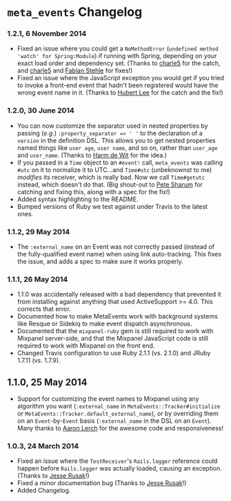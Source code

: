 # `meta_events` Changelog

### 1.2.1, 6 November 2014

* Fixed an issue where you could get a `NoMethodError` (`undefined method 'watch' for Spring:Module`) if running with
  Spring, depending on your exact load order and dependency set. (Thanks to [charle5](https://github.com/charle5) for
  the catch, and [charle5](https://github.com/charle5) and [Fabian Stehle](https://github.com/fstehle) for fixes!)
* Fixed an issue where the JavaScript exception you would get if you tried to invoke a front-end event that hadn't
  been registered would have the wrong event name in it. (Thanks to [Hubert Lee](https://github.com/hube) for the
  catch and the fix!)


### 1.2.0, 30 June 2014

* You can now customize the separator used in nested properties by passing (_e.g._) `:property_separator => ' '` to
  the declaration of a `version` in the definition DSL. This allows you to get nested properties named things like
  `user age`, `user name`, and so on, rather than `user_age` and `user_name`. (Thanks to
  [Harm de Wit](https://github.com/harmdewit) for the idea.)
* If you passed in a `Time` object to an `#event!` call, `meta_events` was calling `#utc` on it to normalize it to
  UTC...and `Time#utc` (unbeknownst to me) _modifies_ its receiver, which is really bad. Now we call `Time#getutc`
  instead, which doesn't do that. (Big shout-out to [Pete Sharum](https://github.com/petesharum) for catching and
  fixing this, along with a spec for the fix!)
* Added syntax highlighting to the README.
* Bumped versions of Ruby we test against under Travis to the latest ones.

### 1.1.2, 29 May 2014

* The `:external_name` on an Event was not correctly passed (instead of the fully-qualified event name) when using
  link auto-tracking. This fixes the issue, and adds a spec to make sure it works properly.

### 1.1.1, 26 May 2014

* 1.1.0 was accidentally released with a bad dependency that prevented it from installing against anything that used
  ActiveSupport >= 4.0. This corrects that error.
* Documented how to make MetaEvents work with background systems like Resque or Sidekiq to make event dispatch
  asynchronous.
* Documented that the `mixpanel-ruby` gem is still required to work with Mixpanel server-side, and that the Mixpanel
  JavaScript code is still required to work with Mixpanel on the front end.
* Changed Travis configuration to use Ruby 2.1.1 (vs. 2.1.0) and JRuby 1.7.11 (vs. 1.7.9).

## 1.1.0, 25 May 2014

* Support for customizing the event names to Mixpanel using any algorithm you want (`:external_name` in `MetaEvents::Tracker#initialize` or `MetaEvents::Tracker.default_external_name`), or by overriding them on an `Event`-by-`Event` basis (`:external_name` in the DSL on an `Event`). Many thanks to [Aaron Lerch](https://github.com/aaronlerch) for the awesome code and responsiveness!

### 1.0.3, 24 March 2014

* Fixed an issue where the `TestReceiver`'s `Rails.logger` reference could happen before `Rails.logger` was actually loaded, causing an exception. (Thanks to [Jesse Rusak](https://github.com/jder)!)
* Fixed a minor documentation bug (Thanks to [Jesse Rusak](https://github.com/jder)!)
* Added Changelog.

